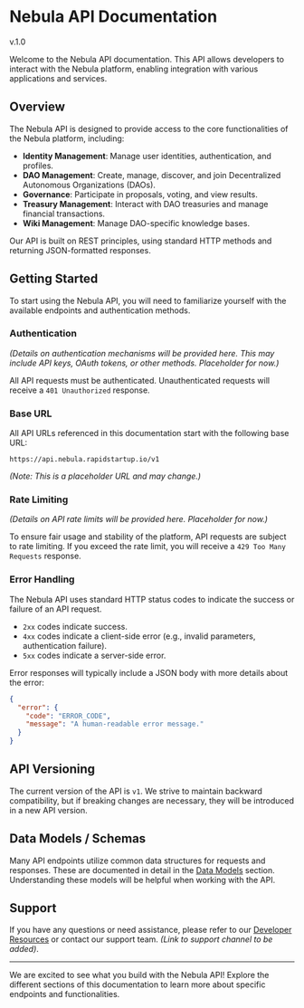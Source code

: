 # Nebula API Documentation

v.1.0

Welcome to the Nebula API documentation. This API allows developers to interact with the Nebula platform, enabling integration with various applications and services.

## Overview

The Nebula API is designed to provide access to the core functionalities of the Nebula platform, including:

*   **Identity Management**: Manage user identities, authentication, and profiles.
*   **DAO Management**: Create, manage, discover, and join Decentralized Autonomous Organizations (DAOs).
*   **Governance**: Participate in proposals, voting, and view results.
*   **Treasury Management**: Interact with DAO treasuries and manage financial transactions.
*   **Wiki Management**: Manage DAO-specific knowledge bases.

Our API is built on REST principles, using standard HTTP methods and returning JSON-formatted responses.

## Getting Started

To start using the Nebula API, you will need to familiarize yourself with the available endpoints and authentication methods.

### Authentication

*(Details on authentication mechanisms will be provided here. This may include API keys, OAuth tokens, or other methods. Placeholder for now.)*

All API requests must be authenticated. Unauthenticated requests will receive a `401 Unauthorized` response.

### Base URL

All API URLs referenced in this documentation start with the following base URL:

`https://api.nebula.rapidstartup.io/v1`

*(Note: This is a placeholder URL and may change.)*

### Rate Limiting

*(Details on API rate limits will be provided here. Placeholder for now.)*

To ensure fair usage and stability of the platform, API requests are subject to rate limiting. If you exceed the rate limit, you will receive a `429 Too Many Requests` response.

### Error Handling

The Nebula API uses standard HTTP status codes to indicate the success or failure of an API request.

*   `2xx` codes indicate success.
*   `4xx` codes indicate a client-side error (e.g., invalid parameters, authentication failure).
*   `5xx` codes indicate a server-side error.

Error responses will typically include a JSON body with more details about the error:

```json
{
  "error": {
    "code": "ERROR_CODE",
    "message": "A human-readable error message."
  }
}
```

## API Versioning

The current version of the API is `v1`. We strive to maintain backward compatibility, but if breaking changes are necessary, they will be introduced in a new API version.

## Data Models / Schemas

Many API endpoints utilize common data structures for requests and responses. These are documented in detail in the [Data Models](./data-models.md) section. Understanding these models will be helpful when working with the API.

## Support

If you have any questions or need assistance, please refer to our [Developer Resources](https://rapidstartup.gitbook.io/nebula/) or contact our support team. *(Link to support channel to be added)*.

---

We are excited to see what you build with the Nebula API! Explore the different sections of this documentation to learn more about specific endpoints and functionalities.
